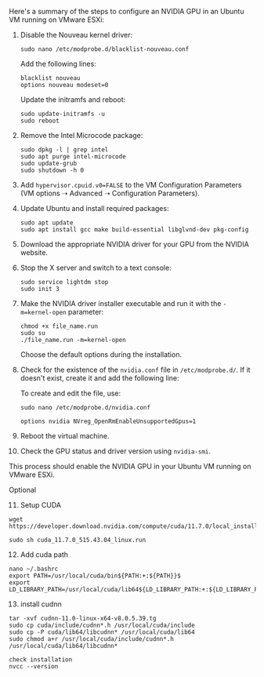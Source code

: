 Here's a summary of the steps to configure an NVIDIA GPU in an Ubuntu VM running on VMware ESXi:

1. Disable the Nouveau kernel driver:
   ```
   sudo nano /etc/modprobe.d/blacklist-nouveau.conf
   ```
   Add the following lines:
   ```
   blacklist nouveau
   options nouveau modeset=0
   ```
   Update the initramfs and reboot:
   ```
   sudo update-initramfs -u
   sudo reboot
   ```

2. Remove the Intel Microcode package:
   ```
   sudo dpkg -l | grep intel
   sudo apt purge intel-microcode
   sudo update-grub
   sudo shutdown -h 0
   ```

3. Add `hypervisor.cpuid.v0=FALSE` to the VM Configuration Parameters (VM options ➝ Advanced ➝ Configuration Parameters).

4. Update Ubuntu and install required packages:
   ```
   sudo apt update
   sudo apt install gcc make build-essential libglvnd-dev pkg-config
   ```

5. Download the appropriate NVIDIA driver for your GPU from the NVIDIA website.

6. Stop the X server and switch to a text console:
   ```
   sudo service lightdm stop
   sudo init 3
   ```

7. Make the NVIDIA driver installer executable and run it with the `-m=kernel-open` parameter:
   ```
   chmod +x file_name.run
   sudo su
   ./file_name.run -m=kernel-open
   ```
   Choose the default options during the installation.

8. Check for the existence of the `nvidia.conf` file in `/etc/modprobe.d/`. If it doesn't exist, create it and add the following line:

   To create and edit the file, use:
   ```
   sudo nano /etc/modprobe.d/nvidia.conf
   ```

   ```
   options nvidia NVreg_OpenRmEnableUnsupportedGpus=1
   ```


9. Reboot the virtual machine.

10. Check the GPU status and driver version using `nvidia-smi`.

This process should enable the NVIDIA GPU in your Ubuntu VM running on VMware ESXi.


Optional 

11. Setup CUDA

   ```
   wget https://developer.download.nvidia.com/compute/cuda/11.7.0/local_installers/cuda_11.7.0_515.43.04_linux.run
   
   sudo sh cuda_11.7.0_515.43.04_linux.run
   ```

12. Add cuda path
   ```
   nano ~/.bashrc 
   export PATH=/usr/local/cuda/bin${PATH:+:${PATH}}$ 
   export LD_LIBRARY_PATH=/usr/local/cuda/lib64${LD_LIBRARY_PATH:+:${LD_LIBRARY_PATH}}
   ```

13. install cudnn
   ```
   tar -xvf cudnn-11.0-linux-x64-v8.0.5.39.tg
   sudo cp cuda/include/cudnn*.h /usr/local/cuda/include
   sudo cp -P cuda/lib64/libcudnn* /usr/local/cuda/lib64
   sudo chmod a+r /usr/local/cuda/include/cudnn*.h /usr/local/cuda/lib64/libcudnn*

   check installation
   nvcc --version
   ```


